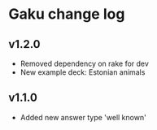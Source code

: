 # Gaku change log
## v1.2.0
- Removed dependency on rake for dev
- New example deck: Estonian animals

## v1.1.0
- Added new answer type 'well known'
